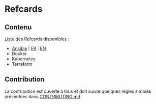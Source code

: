 # Refcards

## Contenu
Liste des Refcards disponibles :
* [Ansible](ansible) | [FR](ansible/FR.md) | [EN](ansible/EN.md)
* Docker
* Kubernetes
* Terraform


## Contribution
La contribution est ouverte à tous et doit suivre quelques règles simples présentées dans [CONTRIBUTING.md](CONTRIBUTING.md).
